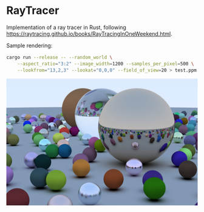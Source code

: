 # RayTracer

Implementation of a ray tracer in Rust, following https://raytracing.github.io/books/RayTracingInOneWeekend.html.

Sample rendering:

```bash
cargo run --release -- --random_world \
	--aspect_ratio="3:2" --image_width=1200 --samples_per_pixel=500 \
	--lookfrom="13,2,3" --lookat="0,0,0" --field_of_view=20 > test.ppm
```

![Sample rendering](sample.jpg)
